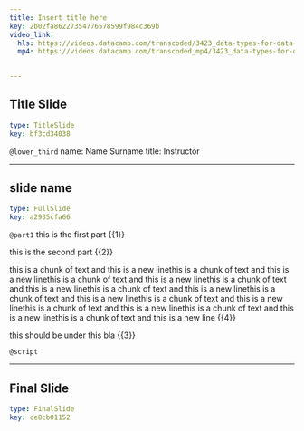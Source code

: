 ```yaml
---
title: Insert title here
key: 2b02fa86227354776578599f984c369b
video_link:
  hls: https://videos.datacamp.com/transcoded/3423_data-types-for-data-science/wb1/hls-ch5_3.master.m3u8
  mp4: https://videos.datacamp.com/transcoded_mp4/3423_data-types-for-data-science/wb1/ch5_3.mp4
  

---
```

## Title Slide

```yaml
type: TitleSlide
key: bf3cd34038
```





`@lower_third`
name: Name Surname
title: Instructor




---
## slide name

```yaml
type: FullSlide
key: a2935cfa66
```

`@part1`
this is the first part {{1}}

this is the second part {{2}}

this is a chunk of text and this is a new linethis is a chunk of text and this is a new linethis is a chunk of text and this is a new linethis is a chunk of text and this is a new linethis is a chunk of text and this is a new linethis is a chunk of text and this is a new linethis is a chunk of text and this is a new linethis is a chunk of text and this is a new linethis is a chunk of text and this is a new linethis is a chunk of text and this is a new line {{4}}

this should be under this bla {{3}}





`@script`




---
## Final Slide

```yaml
type: FinalSlide
key: ce8cb01152
```








